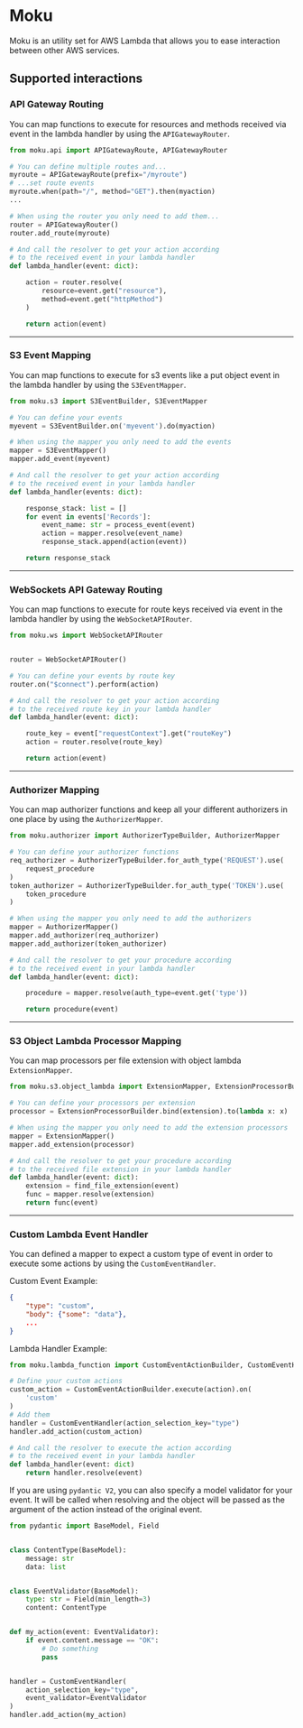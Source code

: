 # Moku
Moku is an utility set for AWS Lambda that allows you to ease interaction between other AWS services.

## Supported interactions

### API Gateway Routing

You can map functions to execute for resources and methods received via event in the lambda handler by using the `APIGatewayRouter`.

```python
from moku.api import APIGatewayRoute, APIGatewayRouter

# You can define multiple routes and...
myroute = APIGatewayRoute(prefix="/myroute")
# ...set route events
myroute.when(path="/", method="GET").then(myaction)
...

# When using the router you only need to add them...
router = APIGatewayRouter()
router.add_route(myroute)

# And call the resolver to get your action according
# to the received event in your lambda handler
def lambda_handler(event: dict):

    action = router.resolve(
        resource=event.get("resource"),
        method=event.get("httpMethod")
    )

    return action(event)
```
---
### S3 Event Mapping

You can map functions to execute for s3 events like a put object event in the lambda handler by using the `S3EventMapper`.

```python
from moku.s3 import S3EventBuilder, S3EventMapper

# You can define your events
myevent = S3EventBuilder.on('myevent').do(myaction)

# When using the mapper you only need to add the events
mapper = S3EventMapper()
mapper.add_event(myevent)

# And call the resolver to get your action according
# to the received event in your lambda handler
def lambda_handler(events: dict):

    response_stack: list = []
    for event in events['Records']:
        event_name: str = process_event(event)
        action = mapper.resolve(event_name)
        response_stack.append(action(event))

    return response_stack
```
---
### WebSockets API Gateway Routing

You can map functions to execute for route keys received via event in the lambda handler by using the `WebSocketAPIRouter`.

```python
from moku.ws import WebSocketAPIRouter


router = WebSocketAPIRouter()

# You can define your events by route key
router.on("$connect").perform(action)

# And call the resolver to get your action according
# to the received route key in your lambda handler
def lambda_handler(event: dict):

    route_key = event["requestContext"].get("routeKey")
    action = router.resolve(route_key)

    return action(event)
```
---
### Authorizer Mapping

You can map authorizer functions and keep all your different authorizers in one place by using the `AuthorizerMapper`.

```python
from moku.authorizer import AuthorizerTypeBuilder, AuthorizerMapper

# You can define your authorizer functions
req_authorizer = AuthorizerTypeBuilder.for_auth_type('REQUEST').use(
    request_procedure
)
token_authorizer = AuthorizerTypeBuilder.for_auth_type('TOKEN').use(
    token_procedure
)

# When using the mapper you only need to add the authorizers
mapper = AuthorizerMapper()
mapper.add_authorizer(req_authorizer)
mapper.add_authorizer(token_authorizer)

# And call the resolver to get your procedure according
# to the received event in your lambda handler
def lambda_handler(event: dict):

    procedure = mapper.resolve(auth_type=event.get('type'))

    return procedure(event)
```
---
### S3 Object Lambda Processor Mapping
You can map processors per file extension with object lambda `ExtensionMapper`.

```python
from moku.s3.object_lambda import ExtensionMapper, ExtensionProcessorBuilder

# You can define your processors per extension
processor = ExtensionProcessorBuilder.bind(extension).to(lambda x: x)

# When using the mapper you only need to add the extension processors
mapper = ExtensionMapper()
mapper.add_extension(processor)

# And call the resolver to get your procedure according
# to the received file extension in your lambda handler
def lambda_handler(event: dict):
    extension = find_file_extension(event)
    func = mapper.resolve(extension)
    return func(event)

```
---
### Custom Lambda Event Handler

You can defined a mapper to expect a custom type of event in order to execute some actions by using the `CustomEventHandler`.

Custom Event Example:
```json
{
    "type": "custom",
    "body": {"some": "data"},
    ...
}
```
Lambda Handler Example:
```python
from moku.lambda_function import CustomEventActionBuilder, CustomEventHandler

# Define your custom actions
custom_action = CustomEventActionBuilder.execute(action).on(
    'custom'
)
# Add them
handler = CustomEventHandler(action_selection_key="type")
handler.add_action(custom_action)

# And call the resolver to execute the action according
# to the received event in your lambda handler
def lambda_handler(event: dict)
    return handler.resolve(event)
```
If you are using `pydantic V2`, you can also specify a model validator for your event. It will be called when resolving and the object will be passed as the argument of the action instead of the original event.
```python
from pydantic import BaseModel, Field


class ContentType(BaseModel):
    message: str
    data: list


class EventValidator(BaseModel):
    type: str = Field(min_length=3)
    content: ContentType


def my_action(event: EventValidator):
    if event.content.message == "OK":
        # Do something
        pass


handler = CustomEventHandler(
    action_selection_key="type",
    event_validator=EventValidator
)
handler.add_action(my_action)
```